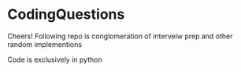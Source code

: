 # CodingQuestions

Cheers! Following repo is conglomeration of interveiw prep and other random implementions

Code is exclusively in python
